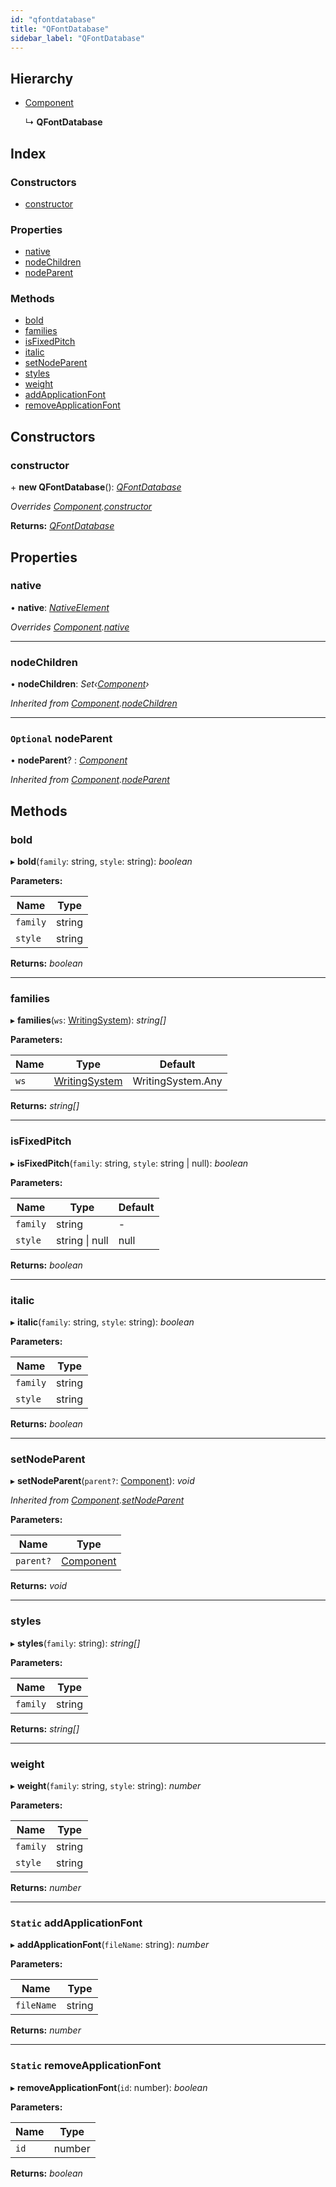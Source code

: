 ```yaml
---
id: "qfontdatabase"
title: "QFontDatabase"
sidebar_label: "QFontDatabase"
---
```


## Hierarchy

* [Component](component.md)

  ↳ **QFontDatabase**

## Index

### Constructors

* [constructor](qfontdatabase.md#constructor)

### Properties

* [native](qfontdatabase.md#native)
* [nodeChildren](qfontdatabase.md#nodechildren)
* [nodeParent](qfontdatabase.md#optional-nodeparent)

### Methods

* [bold](qfontdatabase.md#bold)
* [families](qfontdatabase.md#families)
* [isFixedPitch](qfontdatabase.md#isfixedpitch)
* [italic](qfontdatabase.md#italic)
* [setNodeParent](qfontdatabase.md#setnodeparent)
* [styles](qfontdatabase.md#styles)
* [weight](qfontdatabase.md#weight)
* [addApplicationFont](qfontdatabase.md#static-addapplicationfont)
* [removeApplicationFont](qfontdatabase.md#static-removeapplicationfont)

## Constructors

###  constructor

\+ **new QFontDatabase**(): *[QFontDatabase](qfontdatabase.md)*

*Overrides [Component](component.md).[constructor](component.md#constructor)*

**Returns:** *[QFontDatabase](qfontdatabase.md)*

## Properties

###  native

• **native**: *[NativeElement](../globals.md#nativeelement)*

*Overrides [Component](component.md).[native](component.md#abstract-native)*

___

###  nodeChildren

• **nodeChildren**: *Set‹[Component](component.md)›*

*Inherited from [Component](component.md).[nodeChildren](component.md#nodechildren)*

___

### `Optional` nodeParent

• **nodeParent**? : *[Component](component.md)*

*Inherited from [Component](component.md).[nodeParent](component.md#optional-nodeparent)*

## Methods

###  bold

▸ **bold**(`family`: string, `style`: string): *boolean*

**Parameters:**

Name | Type |
------ | ------ |
`family` | string |
`style` | string |

**Returns:** *boolean*

___

###  families

▸ **families**(`ws`: [WritingSystem](../enums/writingsystem.md)): *string[]*

**Parameters:**

Name | Type | Default |
------ | ------ | ------ |
`ws` | [WritingSystem](../enums/writingsystem.md) | WritingSystem.Any |

**Returns:** *string[]*

___

###  isFixedPitch

▸ **isFixedPitch**(`family`: string, `style`: string | null): *boolean*

**Parameters:**

Name | Type | Default |
------ | ------ | ------ |
`family` | string | - |
`style` | string &#124; null | null |

**Returns:** *boolean*

___

###  italic

▸ **italic**(`family`: string, `style`: string): *boolean*

**Parameters:**

Name | Type |
------ | ------ |
`family` | string |
`style` | string |

**Returns:** *boolean*

___

###  setNodeParent

▸ **setNodeParent**(`parent?`: [Component](component.md)): *void*

*Inherited from [Component](component.md).[setNodeParent](component.md#setnodeparent)*

**Parameters:**

Name | Type |
------ | ------ |
`parent?` | [Component](component.md) |

**Returns:** *void*

___

###  styles

▸ **styles**(`family`: string): *string[]*

**Parameters:**

Name | Type |
------ | ------ |
`family` | string |

**Returns:** *string[]*

___

###  weight

▸ **weight**(`family`: string, `style`: string): *number*

**Parameters:**

Name | Type |
------ | ------ |
`family` | string |
`style` | string |

**Returns:** *number*

___

### `Static` addApplicationFont

▸ **addApplicationFont**(`fileName`: string): *number*

**Parameters:**

Name | Type |
------ | ------ |
`fileName` | string |

**Returns:** *number*

___

### `Static` removeApplicationFont

▸ **removeApplicationFont**(`id`: number): *boolean*

**Parameters:**

Name | Type |
------ | ------ |
`id` | number |

**Returns:** *boolean*
